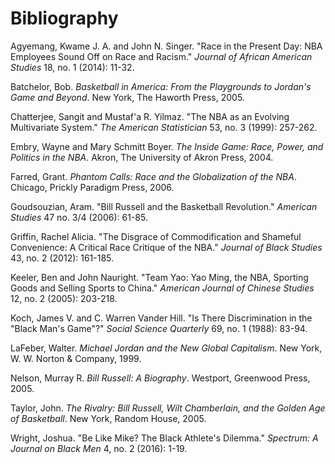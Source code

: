 # Bibliography

Agyemang, Kwame J. A. and John N. Singer. "Race in the Present Day: NBA Employees Sound Off on Race and Racism." *Journal of African American Studies* 18, no. 1 (2014): 11-32.

Batchelor, Bob. *Basketball in America: From the Playgrounds to Jordan's Game and Beyond*. New York, The Haworth Press, 2005.

Chatterjee, Sangit and Mustaf'a R. Yilmaz. "The NBA as an Evolving Multivariate System." *The American Statistician* 53, no. 3 (1999): 257-262.

Embry, Wayne and Mary Schmitt Boyer. *The Inside Game: Race, Power, and Politics in the NBA*. Akron, The University of Akron Press, 2004.

Farred, Grant. *Phantom Calls: Race and the Globalization of the NBA*. Chicago, Prickly Paradigm Press, 2006.

Goudsouzian, Aram. "Bill Russell and the Basketball Revolution." *American Studies* 47 no. 3/4 (2006): 61-85.

Griffin, Rachel Alicia. "The Disgrace of Commodification and Shameful Convenience: A Critical Race Critique of the NBA." *Journal of Black Studies* 43, no. 2 (2012): 161-185.

Keeler, Ben and John Nauright. "Team Yao: Yao Ming, the NBA, Sporting Goods and Selling Sports to China." *American Journal of Chinese Studies* 12, no. 2 (2005): 203-218.

Koch, James V. and C. Warren Vander Hill. "Is There Discrimination in the "Black Man's Game"?" *Social Science Quarterly* 69, no. 1 (1988): 83-94.

LaFeber, Walter. *Michael Jordan and the New Global Capitalism*. New York, W. W. Norton & Company, 1999.

Nelson, Murray R. *Bill Russell: A Biography*. Westport, Greenwood Press, 2005.

Taylor, John. *The Rivalry: Bill Russell, Wilt Chamberlain, and the Golden Age of Basketball*. New York, Random House, 2005.

Wright, Joshua. "Be Like Mike? The Black Athlete's Dilemma." *Spectrum: A Journal on Black Men* 4, no. 2 (2016): 1-19.
